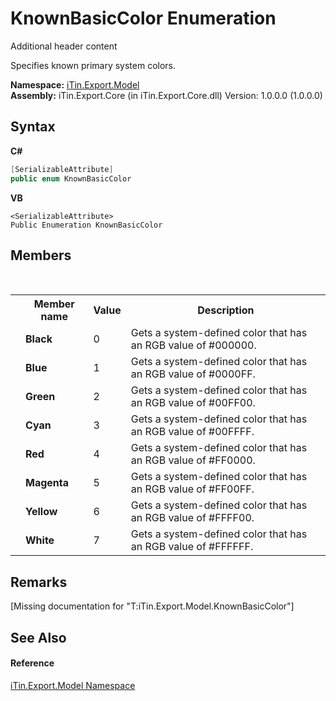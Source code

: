 # KnownBasicColor Enumeration
Additional header content 

Specifies known primary system colors.

**Namespace:**&nbsp;<a href="N_iTin_Export_Model">iTin.Export.Model</a><br />**Assembly:**&nbsp;iTin.Export.Core (in iTin.Export.Core.dll) Version: 1.0.0.0 (1.0.0.0)

## Syntax

**C#**<br />
``` C#
[SerializableAttribute]
public enum KnownBasicColor
```

**VB**<br />
``` VB
<SerializableAttribute>
Public Enumeration KnownBasicColor
```


## Members
&nbsp;<table><tr><th></th><th>Member name</th><th>Value</th><th>Description</th></tr><tr><td /><td target="F:iTin.Export.Model.KnownBasicColor.Black">**Black**</td><td>0</td><td>Gets a system-defined color that has an RGB value of #000000.</td></tr><tr><td /><td target="F:iTin.Export.Model.KnownBasicColor.Blue">**Blue**</td><td>1</td><td>Gets a system-defined color that has an RGB value of #0000FF.</td></tr><tr><td /><td target="F:iTin.Export.Model.KnownBasicColor.Green">**Green**</td><td>2</td><td>Gets a system-defined color that has an RGB value of #00FF00.</td></tr><tr><td /><td target="F:iTin.Export.Model.KnownBasicColor.Cyan">**Cyan**</td><td>3</td><td>Gets a system-defined color that has an RGB value of #00FFFF.</td></tr><tr><td /><td target="F:iTin.Export.Model.KnownBasicColor.Red">**Red**</td><td>4</td><td>Gets a system-defined color that has an RGB value of #FF0000.</td></tr><tr><td /><td target="F:iTin.Export.Model.KnownBasicColor.Magenta">**Magenta**</td><td>5</td><td>Gets a system-defined color that has an RGB value of #FF00FF.</td></tr><tr><td /><td target="F:iTin.Export.Model.KnownBasicColor.Yellow">**Yellow**</td><td>6</td><td>Gets a system-defined color that has an RGB value of #FFFF00.</td></tr><tr><td /><td target="F:iTin.Export.Model.KnownBasicColor.White">**White**</td><td>7</td><td>Gets a system-defined color that has an RGB value of #FFFFFF.</td></tr></table>

## Remarks
\[Missing <remarks> documentation for "T:iTin.Export.Model.KnownBasicColor"\]

## See Also


#### Reference
<a href="N_iTin_Export_Model">iTin.Export.Model Namespace</a><br />
